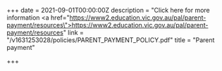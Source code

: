 +++
date = 2021-09-01T00:00:00Z
description = "Click here for more information <a href=\"https://www2.education.vic.gov.au/pal/parent-payment/resources\">https://www2.education.vic.gov.au/pal/parent-payment/resources</a>"
link = "/v1631253028/policies/PARENT_PAYMENT_POLICY.pdf"
title = "Parent payment"

+++
